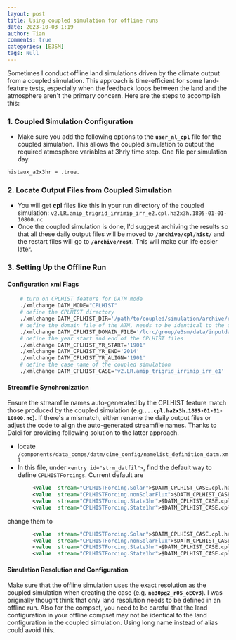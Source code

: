 ```yaml
---
layout: post
title: Using coupled simulation for offline runs
date: 2023-10-03 1:19
author: Tian
comments: true
categories: [E3SM]
tags: Null
---
```

Sometimes I conduct offline land simulations driven by the climate output from a coupled simulation. This approach is time-efficient for some land-feature tests, especially when the feedback loops between the land and the atmosphere aren't the primary concern. Here are the steps to accomplish this:

### 1. Coupled Simulation Configuration
- Make sure you add the following options to the **`user_nl_cpl`** file for the coupled simulation. This allows the coupled simulation to output the required atmosphere variables at 3hrly time step. One file per simulation day.
``` bash
histaux_a2x3hr = .true.
```
### 2. Locate Output Files from Coupled Simulation
- You will get **cpl** files like this in your run directory of the coupled simulation: 
`v2.LR.amip_trigrid_irrimip_irr_e2.cpl.ha2x3h.1895-01-01-10800.nc`
- Once the coupled simulation is done, I'd suggest archiving the results so that all these daily output files will be moved to **`/archive/cpl/hist/`** and the restart files will go to **`/archive/rest`**. This will make our life easier later.

### 3. Setting Up the Offline Run
#### Configuration xml Flags
```bash
    # turn on CPLHIST feature for DATM mode
    ./xmlchange DATM_MODE="CPLHIST"
    # define the CPLHIST directory
    ./xmlchange DATM_CPLHIST_DIR='/path/to/coupled/simulation/archive/cpl/hist/'
    # define the domain file of the ATM, needs to be identical to the one used in the coupled model
    ./xmlchange DATM_CPLHIST_DOMAIN_FILE='/lcrc/group/e3sm/data/inputdata/share/domains/domain.lnd.ne30pg2_EC30to60E2r2.201005.nc'
    # define the year start and end of the CPLHIST files
    ./xmlchange DATM_CPLHIST_YR_START='1901'
    ./xmlchange DATM_CPLHIST_YR_END='2014'
    ./xmlchange DATM_CPLHIST_YR_ALIGN='1901'
    # define the case name of the coupled simulation
    ./xmlchange DATM_CPLHIST_CASE='v2.LR.amip_trigrid_irrimip_irr_e1'
``` 
#### Streamfile Synchronization
Ensure the streamfile names auto-generated by the CPLHIST feature match those produced by the coupled simulation (e.g.**`...cpl.ha2x3h.1895-01-01-10800.nc`**). If there's a mismatch, either rename the daily output files or adjust the code to align the auto-generated streamfile names. Thanks to Dalei for providing following solution to the latter approach.
- locate `/components/data_comps/datm/cime_config/namelist_definition_datm.xml`
- In this file, under `<entry id="strm_datfil">`, find the default way to define `CPLHISTForcings`. Current default are
```xml
        <value  stream="CPLHISTForcing.Solar">$DATM_CPLHIST_CASE.cpl.ha2x1hi.%ym.nc</value>
        <value  stream="CPLHISTForcing.nonSolarFlux">$DATM_CPLHIST_CASE.cpl.ha2x3h.%ym.nc</value>
        <value  stream="CPLHISTForcing.State3hr">$DATM_CPLHIST_CASE.cpl.ha2x3h.%ym.nc</value>
        <value  stream="CPLHISTForcing.State1hr">$DATM_CPLHIST_CASE.cpl.ha2x1h.%ym.nc</value>
```
change them to
```xml
        <value  stream="CPLHISTForcing.Solar">$DATM_CPLHIST_CASE.cpl.ha2x3h.%ymd-10800.nc</value>
        <value  stream="CPLHISTForcing.nonSolarFlux">$DATM_CPLHIST_CASE.cpl.ha2x3h.%ymd-10800.nc</value>
        <value  stream="CPLHISTForcing.State3hr">$DATM_CPLHIST_CASE.cpl.ha2x3h.%ymd-10800.nc</value>
        <value  stream="CPLHISTForcing.State1hr">$DATM_CPLHIST_CASE.cpl.ha2x3h.%ymd-10800.nc</value>
```
#### Simulation Resolution and Configuration
Make sure that the offline simulation uses the exact resolution as the coupled simulation when creating the case (e.g. **`ne30pg2_r05_oECv3`**). I was originally thought think that only land resolution needs to be defined in an offline run. Also for the compset, you need to be careful that the land configuration in your offline compset may not be identical to the land configuration in the coupled simulation. Using long name instead of alias could avoid this.  
